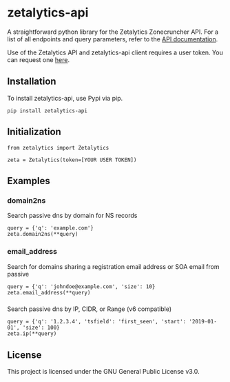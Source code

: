 # zetalytics-api

A straightforward python library for the Zetalytics Zonecruncher API.  For a list of all endpoints and query parameters, refer to the [API documentation](https://zonecruncher.com/api-v1-docs/).

Use of the Zetalytics API and zetalytics-api client requires a user token.  You can request one [here](https://zetalytics.com/feb20/hands-on.html).

## Installation

To install zetalytics-api, use Pypi via pip.

```
pip install zetalytics-api
```


## Initialization

```
from zetalytics import Zetalytics

zeta = Zetalytics(token=[YOUR USER TOKEN])
```

## Examples

### domain2ns
Search passive dns by domain for NS records
```
query = {'q': 'example.com'}
zeta.domain2ns(**query)
```

### email_address
Search for domains sharing a registration email address or SOA email from passive
```
query = {'q': 'johndoe@example.com', 'size': 10}
zeta.email_address(**query)
```

###
Search passive dns by IP, CIDR, or Range (v6 compatible)
```
query = {'q': '1.2.3.4', 'tsfield': 'first_seen', 'start': '2019-01-01', 'size': 100}
zeta.ip(**query)
```

## License
This project is licensed under the GNU General Public License v3.0.